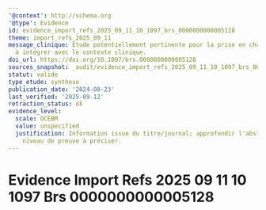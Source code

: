 ```yaml
---
'@context': http://schema.org
'@type': Evidence
id: evidence_import_refs_2025_09_11_10_1097_brs_0000000000005128
theme: import_refs_2025_09_11
message_clinique: Étude potentiellement pertinente pour la prise en charge musculosquelettique;
  à intégrer avec le contexte clinique.
doi_url: https://doi.org/10.1097/brs.0000000000005128
sources_snapshot: _audit/evidence_import_refs_2025_09_11_10_1097_brs_0000000000005128.json
statut: valide
type_etude: synthese
publication_date: '2024-08-23'
last_verified: '2025-09-12'
retraction_status: ok
evidence_level:
  scale: OCEBM
  value: unspecified
  justification: Information issue du titre/journal; approfondir l'abstract pour précision;
    niveau de preuve à préciser.
---
```

# Evidence Import Refs 2025 09 11 10 1097 Brs 0000000000005128

